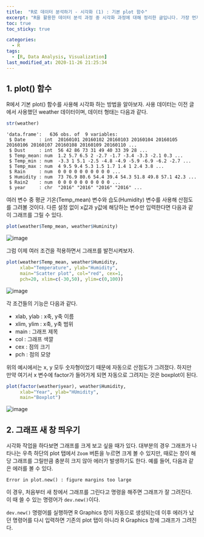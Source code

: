 ```yaml
---
title:  "R로 데이터 분석하기 - 시각화 (1) : 기본 plot 함수"
excerpt: "R을 활용한 데이터 분석 과정 중 시각화 과정에 대해 정리한 글입니다. 가장 먼저 기본 plot 함수에 대해 다룹니다."
toc: true
toc_sticky: true

categories:
  - R
tags:
  - [R, Data Analysis, Visualization]
last_modified_at: 2020-11-26 21:25:34
---
```


## 1. plot() 함수  

R에서 기본 plot() 함수를 사용해 시각화 하는 방법을 알아보자. 사용 데이터는 이전 글에서 사용했던 weather 데이터이며, 데이터 형태는 다음과 같다.  

```r
str(weather)
```  

```
'data.frame':	636 obs. of  9 variables:
 $ Date     : int  20160101 20160102 20160103 20160104 20160105 20160106 20160107 20160108 20160109 20160110 ...
 $ Dust     : int  56 42 86 73 31 49 40 33 39 28 ...
 $ Temp_mean: num  1.2 5.7 6.5 2 -2.7 -1.7 -3.4 -3.3 -2.1 0.3 ...
 $ Temp_min : num  -3.3 1 5.1 -2.5 -4.8 -4.9 -5.9 -6.9 -6.2 -2.7 ...
 $ Temp_max : num  4 9.5 9.4 5.3 1.5 1.7 1.4 1 2.4 3.8 ...
 $ Rain     : num  0 0 0 0 0 0 0 0 0 0 ...
 $ Humidity : num  73 76.9 80.6 54.4 39.4 54.3 51.8 49.8 57.1 42.3 ...
 $ Rain2    : num  0 0 0 0 0 0 0 0 0 0 ...
 $ year     : chr  "2016" "2016" "2016" "2016" ...
```  

여러 변수 중 평균 기온(Temp_mean) 변수와 습도(Humidity) 변수를 사용해 산점도를 그려볼 것이다. 다른 설정 없이 x값과 y값에 해당하는 변수만 입력한다면 다음과 같이 그래프를 그릴 수 있다.  

```r
plot(weather$Temp_mean, weather$Huminity)
```  

![image](https://user-images.githubusercontent.com/58713684/100352535-78e88580-3030-11eb-8b3a-a34fe3720e2f.png)  

그럼 이제 여러 조건을 적용하면서 그래프를 발전시켜보자.  

```r
plot(weather$Temp_mean, weather$Humidity,
     xlab="Temperature", ylab="Humidity",
     main="Scatter plot", col="red", cex=1,
     pch=20, xlim=c(-30,50), ylim=c(0,100))
```  

![image](https://user-images.githubusercontent.com/58713684/100356797-121a9a80-3037-11eb-9e4a-c805c008d575.png)  


각 조건들의 기능은 다음과 같다.  

- xlab, ylab : x축, y축 이름
- xlim, ylim : x축, y축 범위
- main : 그래프 제목
- col : 그래프 색깔
- cex : 점의 크기
- pch : 점의 모양  

위의 예시에서는 x, y 모두 숫자형이었기 때문에 자동으로 산점도가 그려졌다. 하지만 만약 여기서 x 변수에 factor가 들어가게 되면 자동으로 그려지는 것은 boxplot이 된다.   

```r
plot(factor(weather$year), weather$Humidity,
     xlab="Year", ylab="HUmidity",
     main="Boxplot")
```  

![image](https://user-images.githubusercontent.com/58713684/100597779-303b1000-3341-11eb-9971-7a6d7ed0adb3.png)  



## 2. 그래프 새 창 띄우기  

시각화 작업을 하다보면 그래프를 크게 보고 싶을 때가 있다. 대부분의 경우 그래프가 나타나는 우측 하단의 plot 탭에서 `Zoom` 버튼을 누르면 크게 볼 수 있지만, 때로는 창이 해당 그래프를 그릴만큼 충분히 크지 않아 에러가 발생하기도 한다. 예를 들어, 다음과 같은 에러를 볼 수 있다.  

```
Error in plot.new() : figure margins too large
```  

이 경우, 처음부터 새 창에서 그래프를 그린다고 명령을 해주면 그래프가 잘 그려진다. 이 때 쓸 수 있는 명령어가 `dev.new()`이다.  

`dev.new()` 명령어를 실행하면 R Graphics 창이 자동으로 생성되는데 이후 에러가 났던 명령어를 다시 입력하면 기존의 plot 탭이 아니라 R Graphics 창에 그래프가 그려진다.  


